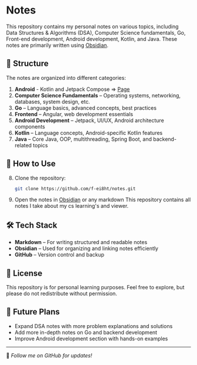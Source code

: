# Notes 

This repository contains my personal notes on various topics, including Data Structures & Algorithms (DSA), Computer Science fundamentals, Go, Front-end development, Android development, Kotlin, and Java. These notes are primarily written using [Obsidian](https://obsidian.md/).

## 📁 Structure

The notes are organized into different categories:

1. **Android** - Kotlin and Jetpack Compose => [Page](Android.md)
2. **Computer Science Fundamentals** – Operating systems, networking, databases, system design, etc.
3. **Go** – Language basics, advanced concepts, best practices
4. **Frontend** – Angular, web development essentials
5. **Android Development** – Jetpack, UI/UX, Android architecture components
6. **Kotlin** – Language concepts, Android-specific Kotlin features
7. **Java** – Core Java, OOP, multithreading, Spring Boot, and backend-related topics

## 🔧 How to Use
8. Clone the repository:
   ```sh
   git clone https://github.com/f-ei8ht/notes.git
   ```
9. Open the notes in [Obsidian](https://obsidian.md/) or any markdown This repository contains all notes I take about my cs learning's and viewer.

## 🛠 Tech Stack
- **Markdown** – For writing structured and readable notes
- **Obsidian** – Used for organizing and linking notes efficiently
- **GitHub** – Version control and backup

## 📜 License
This repository is for personal learning purposes. Feel free to explore, but please do not redistribute without permission.

## 🚀 Future Plans
- Expand DSA notes with more problem explanations and solutions
- Add more in-depth notes on Go and backend development
- Improve Android development section with hands-on examples

---
📌 _Follow me on GitHub for updates!_
